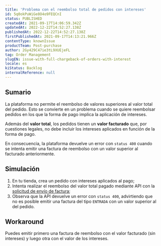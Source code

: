 ```yaml
---
title: 'Problema con el reembolso total de pedidos con intereses'
id: 5q0okPuWiGe8O4o9FEQCnI
status: PUBLISHED
createdAt: 2021-09-17T14:06:59.342Z
updatedAt: 2022-12-22T14:52:27.138Z
publishedAt: 2022-12-22T14:52:27.138Z
firstPublishedAt: 2021-09-17T14:13:21.966Z
contentType: knownIssue
productTeam: Post-purchase
author: 2Gy429C47ie3tL9XUEjeFL
tag: Order Management
slugEN: issue-with-full-chargeback-of-orders-with-interest
locale: es
kiStatus: Backlog
internalReference: null
---
```


## Sumario

La plataforma no permite el reembolso de valores superiores al valor total del pedido. Esto se convierte en un problema cuando se quiere reembolsar pedidos en los que la forma de pago implica la aplicación de intereses.

Además del **valor total**, los pedidos tienen un **valor facturado** que, por cuestiones legales, no debe incluir los intereses aplicados en función de la forma de pago.

En consecuencia, la plataforma devuelve un error con `status 400` cuando se intenta emitir una factura de reembolso con un valor superior al facturado anteriormente.

## Simulación

1. En tu tienda, crea un pedido con intereses aplicados al pago;
2. Intenta realizar el reembolso del valor total pagado mediante API con la [solicitud de envío de factura](https://developers.vtex.com/vtex-rest-api/reference/invoice#invoicenotification);
3. Observa que la API devuelve un error con `status 400`, advirtiendo que no es posible emitir una factura del tipo `ENTRADA` con un valor superior al del pedido.

## Workaround

Puedes emitir primero una factura de reembolso con el valor facturado (sin intereses) y luego otra con el valor de los intereses.

